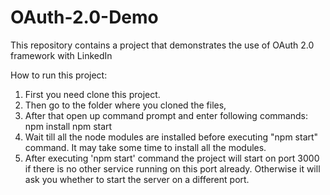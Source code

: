 # OAuth-2.0-Demo
This repository contains a project that demonstrates the use of OAuth 2.0 framework with LinkedIn

How to run this project:

1. First you need clone this project.
2. Then go to the folder where you cloned the files,
3. After that open up command prompt and enter following commands:
    npm install
    npm start
4. Wait till all the node modules are installed before executing "npm start" command. It may take some        time to install all the modules.
5. After executing 'npm start' command the project will start on port 3000 if there is no other service       running on this port already. Otherwise it will ask you whether to start the server on a different port.
